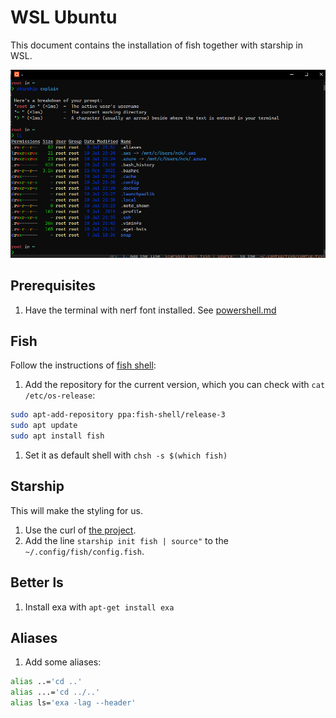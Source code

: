 # WSL Ubuntu

This document contains the installation of fish together with starship in WSL.

![WSL Ubunutu](images/wsl_ubuntu.png "Title")

## Prerequisites

1. Have the terminal with nerf font installed. See [powershell.md](powershell.md)

## Fish

Follow the instructions of [fish shell](https://fishshell.com/):

1. Add the repository for the current version, which you can check with `cat /etc/os-release`:

```bash
sudo apt-add-repository ppa:fish-shell/release-3
sudo apt update
sudo apt install fish
```

1. Set it as default shell with `chsh -s $(which fish)`

## Starship

This will make the styling for us.

1. Use the curl of [the project](https://starship.rs/).
1. Add the line `starship init fish | source"` to the `~/.config/fish/config.fish`.

## Better ls

1. Install exa with `apt-get install exa`

## Aliases

1. Add some aliases:

```bash
alias ..='cd ..'
alias ...='cd ../..'
alias ls='exa -lag --header'
```
